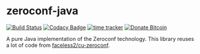 # zeroconf-java

[![Build Status](https://travis-ci.com/devgianlu/zeroconf-java.svg?branch=master)](https://travis-ci.com/devgianlu/zeroconf-java)
[![Codacy Badge](https://api.codacy.com/project/badge/Grade/b406bddbc072496fb4508d6013cdc967)](https://www.codacy.com/manual/devgianlu/zeroconf-java?utm_source=github.com&amp;utm_medium=referral&amp;utm_content=devgianlu/zeroconf-java&amp;utm_campaign=Badge_Grade)
[![time tracker](https://wakatime.com/badge/github/devgianlu/zeroconf-java.svg)](https://wakatime.com/badge/github/devgianlu/zeroconf-java)
[![Donate Bitcoin](https://img.shields.io/badge/donate-bitcoin-orange.svg)](https://gianlu.xyz/donate/)

A pure Java implementation of the Zeroconf technology. This library reuses a lot of code from [faceless2/cu-zeroconf](https://github.com/faceless2/cu-zeroconf).
